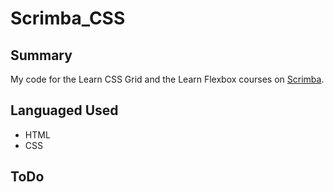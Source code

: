 # Scrimba_CSS

## Summary
My code for the Learn CSS Grid and the Learn Flexbox courses on [Scrimba](https://scrimba.com).

## Languaged Used
- HTML
- CSS

## ToDo
